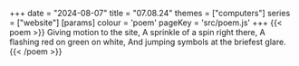 +++
date = "2024-08-07"
title = "07.08.24"
themes = ["computers"]
series = ["website"]
[params]
  colour = 'poem'
  pageKey = 'src/poem.js'
+++
{{< poem >}}
Giving motion to the site,
A sprinkle of a spin right there,
A flashing red on green on white,
And jumping symbols at the briefest glare.
{{< /poem >}}